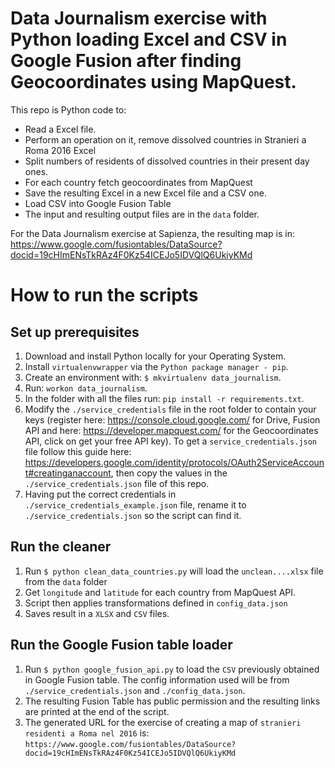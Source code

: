 # Data Journalism exercise with Python loading Excel and CSV in Google Fusion after finding Geocoordinates using MapQuest.

This repo is Python code to:
- Read a Excel file.
- Perform an operation on it, remove dissolved countries in Stranieri a Roma 2016 Excel
- Split numbers of residents of dissolved countries in their present day ones.
- For each country fetch geocoordinates from MapQuest
- Save the resulting Excel in a new Excel file and a CSV one.
- Load CSV into Google Fusion Table
- The input and resulting output files are in the `data` folder.

For the Data Journalism exercise at Sapienza, the resulting map is in: https://www.google.com/fusiontables/DataSource?docid=19cHImENsTkRAz4F0Kz54ICEJo5IDVQlQ6UkiyKMd

# How to run the scripts

## Set up prerequisites
1. Download and install Python locally for your Operating System.
2. Install `virtualenvwrapper` via the `Python package manager - pip`.
3. Create an environment with: `$ mkvirtualenv data_journalism`.
4. Run: `workon data_journalism`.
5. In the folder with all the files run: `pip install -r requirements.txt`.
6. Modify the `./service_credentials` file in the root folder to contain your keys (register here: https://console.cloud.google.com/ for Drive, Fusion API and here: https://developer.mapquest.com/ for the Geocoordinates API, click on get your free API key). To get a `service_credentials.json` file follow this guide here: https://developers.google.com/identity/protocols/OAuth2ServiceAccount#creatinganaccount, then copy the values in the `./service_credentials.json` file of this repo.
7. Having put the correct credentials in `./service_credentials_example.json` file, rename it to `./service_credentials.json` so the script can find it.

## Run the cleaner
1. Run `$ python clean_data_countries.py` will load the `unclean....xlsx` file from the `data` folder
2. Get `longitude` and `latitude` for each country from MapQuest API.
3. Script then applies transformations defined in `config_data.json`
4. Saves result in a `XLSX` and `CSV` files.

## Run the Google Fusion table loader
1. Run `$ python google_fusion_api.py` to load the `CSV` previously obtained in Google Fusion table. The config information used will be from `./service_credentials.json` and `./config_data.json`.
2. The resulting Fusion Table has public permission and the resulting links are printed at the end of the script.
3. The generated URL for the exercise of creating a map of `stranieri residenti a Roma nel 2016` is: `https://www.google.com/fusiontables/DataSource?docid=19cHImENsTkRAz4F0Kz54ICEJo5IDVQlQ6UkiyKMd`
